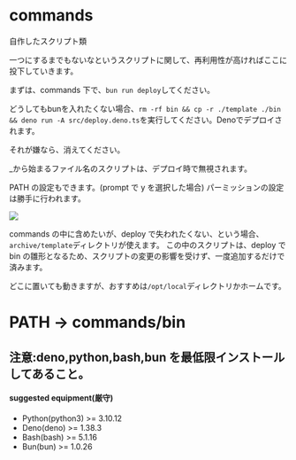 # commands

自作したスクリプト類

一つにするまでもないなというスクリプトに関して、再利用性が高ければここに投下していきます。

まずは、commands 下で、`bun run deploy`してください。

どうしてもbunを入れたくない場合、`rm -rf bin && cp -r ./template ./bin && deno run -A src/deploy.deno.ts`を実行してください。Denoでデプロイされます。

それが嫌なら、消えてください。

\_から始まるファイル名のスクリプトは、デプロイ時で無視されます。

PATH の設定もできます。(prompt で y を選択した場合)
パーミッションの設定は勝手に行われます。

![](https://raw.buntin.xyz/tools/data/RESULT.png)

commands の中に含めたいが、deploy で失われたくない、という場合、`archive/template`ディレクトリが使えます。
この中のスクリプトは、deploy で bin の雛形となるため、スクリプトの変更の影響を受けず、一度追加するだけで済みます。

どこに置いても動きますが、おすすめは`/opt/local`ディレクトリかホームです。

# PATH -> commands/bin

## 注意:deno,python,bash,bun を最低限インストールしてあること。

#### suggested equipment(厳守)

- Python(python3) >= 3.10.12
- Deno(deno) >= 1.38.3
- Bash(bash) >= 5.1.16
- Bun(bun) >= 1.0.26
